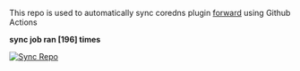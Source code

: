 This repo is used to automatically sync coredns plugin [forward](https://github.com/QZLin/forward) using Github Actions

**sync job ran [196] times**

[![Sync Repo](https://github.com/QZLin/coredns-extract/actions/workflows/sync.yaml/badge.svg)](https://github.com/QZLin/coredns-extract/actions/workflows/sync.yaml)
